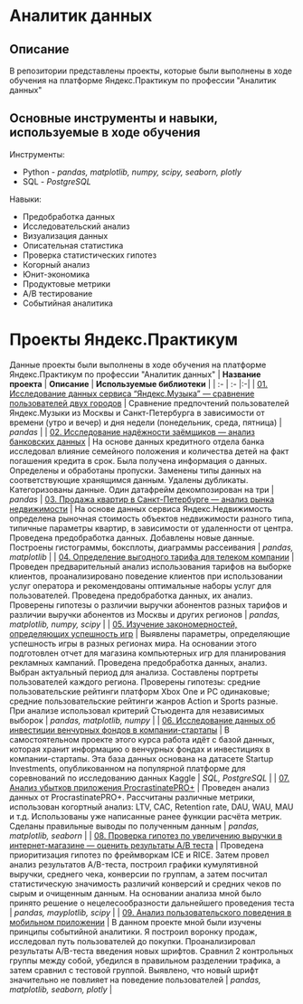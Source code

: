 # Аналитик данных
## Описание
В репозитории представлены проекты, которые были выполнены в ходе обучения на платформе Яндекс.Практикум по профессии "Аналитик данных"
## Основные инструменты и навыки, используемые в ходе обучения
Инструменты: 
 - Python - *pandas, matplotlib, numpy, scipy, seaborn, plotly*
 - SQL - *PostgreSQL*

Навыки:
- Предобработка данных
- Исследовательский анализ
- Визуализация данных
- Описательная статистика
- Проверка статистических гипотез
- Когорный анализ
- Юнит-экономика
- Продуктовые метрики
- А/В тестирование
- Событийная аналитика
# Проекты Яндекс.Практикум
Данные проекты были выполнены в ходе обучения на платформе Яндекс.Практикум по профессии "Аналитик данных"
| **Название проекта** | **Описание** | **Используемые библиотеки** |
| :- | :- |:-|
| [01. Исследование данных сервиса “Яндекс.Музыка” — сравнение пользователей двух городов](https://github.com/DenisRBB/yandex_praktikum_projects/tree/main/01.%20Big_cities_music) | Сравнение предпочтений пользователей Яндекс.Музыки из Москвы и Санкт-Петербурга в зависимости от времени (утро и вечер) и дня недели (понедельник, среда, пятница) | *pandas* |
| [02. Исследование надёжности заёмщиков — анализ банковских данных](https://github.com/DenisRBB/yandex_praktikum_projects/tree/main/02.%20Bank) | На основе данных кредитного отдела банка исследовал влияние семейного положения и количества детей на факт погашения кредита в срок. Была получена информация о данных. Определены и обработаны пропуски. Заменены типы данных на соответствующие хранящимся данным. Удалены дубликаты. Категоризованы данные. Один датафрейм декомпозирован на три | *pandas*
| [03. Продажа квартир в Санкт-Петербурге — анализ рынка недвижимости](https://github.com/DenisRBB/yandex_praktikum_projects/tree/main/03.%20Apartments) | На основе данных сервиса Яндекс.Недвижимость определена рыночная стоимость объектов недвижимости разного типа, типичные параметры квартир, в зависимости от удаленности от центра. Проведена предобработка данных. Добавлены новые данные. Построены гистограммы, боксплоты, диаграммы рассеивания | *pandas, matplotlib* |
| [04. Определение выгодного тарифа для телеком компании](https://github.com/DenisRBB/yandex_praktikum_projects/tree/main/04.%20Telecom_company) | Проведен предварительный анализ использования тарифов на выборке клиентов, проанализировано поведение клиентов при использовании услуг оператора и рекомендованы оптимальные наборы услуг для пользователей. Проведена предобработка данных, их анализ. Проверены гипотезы о различии выручки абонентов разных тарифов и различии выручки абонентов из Москвы и других регионов | *pandas, matplotlib, numpy, scipy* |
| [05. Изучение закономерностей, определяющих успешность игр](https://github.com/DenisRBB/yandex_praktikum_projects/tree/main/05.%20Play_store) | Выявлены параметры, определяющие успешность игры в разных регионах мира. На основании этого подготовлен отчет для магазина компьютерных игр для планирования рекламных кампаний. Проведена предобработка данных, анализ. Выбран актуальный период для анализа. Составлены портреты пользователей каждого региона. Проверены гипотезы: средние пользовательские рейтинги платформ Xbox One и PC одинаковые; средние пользовательские рейтинги жанров Action и Sports разные. При анализе использовал критерий Стьюдента для независимых выборок | *pandas, matplotlib, numpy* |
| [06. Исследование данных об инвестиции венчурных фондов в компании-стартапы](https://github.com/DenisRBB/yandex_praktikum_projects/tree/main/06.%20Funds) | В самостоятельном проекте этого курса работа идёт с базой данных, которая хранит информацию о венчурных фондах и инвестициях в компании-стартапы. Эта база данных основана на датасете Startup Investments, опубликованном на популярной платформе для соревнований по исследованию данных Kaggle | *SQL, PostgreSQL* |
| [07. Анализ убытков приложения ProcrastinatePRO+](https://github.com/DenisRBB/yandex_praktikum_projects/tree/main/07.%20Procrastinate_Pro) | Проведен анализ данных от ProcrastinatePRO+. Рассчитаны различные метрики, использован когортный анализ: LTV, CAC, Retention rate, DAU, WAU, MAU и т.д. Использованы уже написанные ранее функции расчёта метрик. Сделаны правильные выводы по полученным данным | *pandas, matplotlib, seaborn* |
| [08. Проверка гипотез по увеличению выручки в интернет-магазине — оценить результаты A/B теста](https://github.com/DenisRBB/yandex_praktikum_projects/tree/main/08.%20Hypothesis%20testing_AB%20testing) | Проведена приоритизация гипотез по фреймворкам ICE и RICE. Затем провел анализ результатов A/B-теста, построил графики кумулятивной выручки, среднего чека, конверсии по группам, а затем посчитал статистическую значимость различий конверсий и средних чеков по сырым и очищенным данным. На основании анализа мной было принято решение о нецелесообразности дальнейшего проведения теста | *pandas, mayplotlib, scipy* |
| [09. Анализ пользовательского поведения в мобильном приложении](https://github.com/DenisRBB/yandex_praktikum_projects/tree/main/09.%20User_behavior) | В данном проекте мной были изучены принципы событийной аналитики. Я построил воронку продаж, исследовал путь пользователей до покупки. Проанализировал результаты A/B-теста введения новых шрифтов. Сравнил 2 контрольных группы между собой, убедился в правильном разделении трафика, а затем сравнил с тестовой группой. Выявлено, что новый шрифт значительно не повлияет на поведение пользователей | *pandas, matplotlib, seaborn, plotly* |
